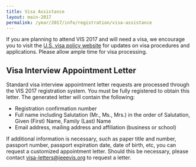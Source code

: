 ```yaml
---
title: Visa Assistance
layout: main-2017
permalink: /year/2017/info/registration/visa-assistance
---
```


If you are planning to attend VIS 2017 and will need a visa, we encourage you to visit the [U.S. visa policy website](https://travel.state.gov/content/visas/en.html) for updates on visa procedures and applications. Please allow ample time for visa processing.

## Visa Interview Appointment Letter

Standard visa interview appointment letter requests are processed through the VIS 2017 registration system. You must be fully registered to obtain this letter. The generated letter will contain the following:

* Registration confirmation number
* Full name including Salutation (Mr., Ms., Mrs.) in the order of Salutation, Given (First) Name, Family (Last) Name
* Email address, mailing address and affiliation (business or school)

If additional information is necessary, such as paper title and number, passport number, passport expiration date, date of birth, etc, you can request a customized appointment letter. Should this be necessary, please contact [visa-letters@ieeevis.org](mailto:visa-letters@ieeevis.org) to request a letter.
